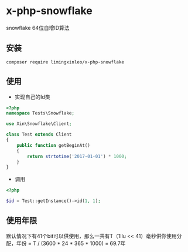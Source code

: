 # x-php-snowflake
snowflake 64位自增ID算法

## 安装
~~~
composer require limingxinleo/x-php-snowflake
~~~

## 使用
- 实现自己的Id类

~~~php
<?php 
namespace Tests\Snowflake;

use Xin\Snowflake\Client;

class Test extends Client
{
    public function getBeginAt()
    {
        return strtotime('2017-01-01') * 1000;
    }
}
~~~

- 调用
~~~php
<?php

$id = Test::getInstance()->id(1, 1);
~~~

## 使用年限
默认情况下有41个bit可以供使用，那么一共有T（1llu << 41）毫秒供你使用分配，年份 = T / (3600 * 24 * 365 * 1000) = 69.7年